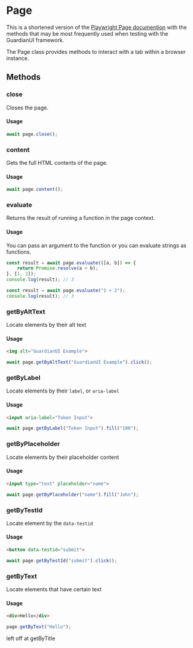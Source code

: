# Page

This is a shortened version of the [Playwright Page documention](https://playwright.dev/docs/api/class-page) with the methods that may be most frequently used when testing with the GuardianUI framework.

The Page class provides methods to interact with a tab within a browser instance.



## Methods

### close

Closes the page.

#### Usage

```typescript
await page.close();
```





### content

Gets the full HTML contents of the page.

#### Usage

```typescript
await page.content();
```



### evaluate

Returns the result of running a function in the page context.

#### Usage

You can pass an argument to the function or you can evaluate strings as functions.

```typescript
const result = await page.evaluate(([a, b]) => {
    return Promise.resolve(a + b);
}, [1, 2]);
console.log(result); // 3
```

```typescript
const result = await page.evaluate("1 + 2");
console.log(result); // 3
```



### getByAltText

Locate elements by their alt text

#### Usage

```html
<img alt="GuardianUI Example">
```

```typescript
await page.getByAltText("GuardianUI Example").click();
```



### getByLabel

Locate elements by their `label`, or `aria-label`

#### Usage

```html
<input aria-label="Token Input">
```

```typescript
await page.getByLabel("Token Input").fill("100");
```



### getByPlaceholder

Locate elements by their placeholder content

#### Usage

```html
<input type="text" placeholder="name">
```

```typescript
await page.getByPlaceholder("name").fill("John");
```



### getByTestId

Locate element by the `data-testid`

#### Usage

```html
<button data-testid="submit">
```

```typescript
await page.getByTestId("submit").click();
```



### getByText

Locate elements that have certain text

#### Usage

```html
<div>Hello</div>
```

```typescript
page.getByText("Hello");
```

left off at getByTitle
